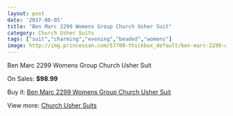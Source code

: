 ```yaml
---
layout: post
date: '2017-08-05'
title: "Ben Marc 2299 Womens Group Church Usher Suit"
category: Church Usher Suits
tags: ["suit","charming","evening","beaded","womens"]
image: http://img.princessan.com/57700-thickbox_default/ben-marc-2299-womens-group-church-usher-suit.jpg
---
```

Ben Marc 2299 Womens Group Church Usher Suit

On Sales: **$98.99**
<a href="https://www.princessan.com/en/church-usher-suits/25520-ben-marc-2299-womens-group-church-usher-suit.html"><amp-img layout="responsive" width="600" height="600" src="//img.princessan.com/57700-thickbox_default/ben-marc-2299-womens-group-church-usher-suit.jpg" alt="Ben Marc 2299 Womens Group Church Usher Suit 0" /></a>
<a href="https://www.princessan.com/en/church-usher-suits/25520-ben-marc-2299-womens-group-church-usher-suit.html"><amp-img layout="responsive" width="600" height="600" src="//img.princessan.com/57703-thickbox_default/ben-marc-2299-womens-group-church-usher-suit.jpg" alt="Ben Marc 2299 Womens Group Church Usher Suit 1" /></a>
<a href="https://www.princessan.com/en/church-usher-suits/25520-ben-marc-2299-womens-group-church-usher-suit.html"><amp-img layout="responsive" width="600" height="600" src="//img.princessan.com/57702-thickbox_default/ben-marc-2299-womens-group-church-usher-suit.jpg" alt="Ben Marc 2299 Womens Group Church Usher Suit 2" /></a>
<a href="https://www.princessan.com/en/church-usher-suits/25520-ben-marc-2299-womens-group-church-usher-suit.html"><amp-img layout="responsive" width="600" height="600" src="//img.princessan.com/57701-thickbox_default/ben-marc-2299-womens-group-church-usher-suit.jpg" alt="Ben Marc 2299 Womens Group Church Usher Suit 3" /></a>

Buy it: [Ben Marc 2299 Womens Group Church Usher Suit](https://www.princessan.com/en/church-usher-suits/25520-ben-marc-2299-womens-group-church-usher-suit.html "Ben Marc 2299 Womens Group Church Usher Suit")

View more: [Church Usher Suits](https://www.princessan.com/en/216-church-usher-suits "Church Usher Suits")